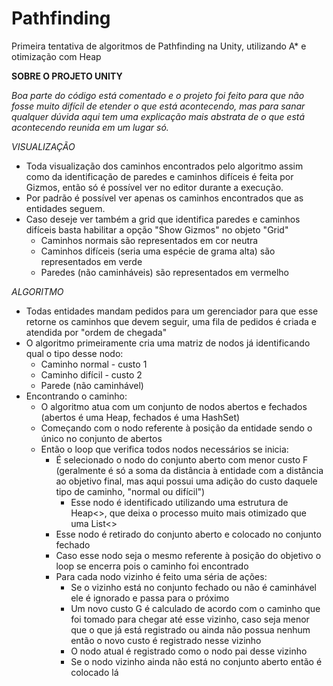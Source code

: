 # Pathfinding
Primeira tentativa de algoritmos de Pathfinding na Unity, utilizando A* e otimização com Heap

**SOBRE O PROJETO UNITY**

*Boa parte do código está comentado e o projeto foi feito para que não fosse muito difícil de etender o que está acontecendo, mas para sanar qualquer dúvida aqui tem uma explicação mais abstrata de o que está acontecendo reunida em um lugar só.*

  *VISUALIZAÇÃO*
   - Toda visualização dos caminhos encontrados pelo algoritmo assim como da identificação de paredes e caminhos difíceis é feita por Gizmos, então só é possível ver no editor durante a execução.
   - Por padrão é possível ver apenas os caminhos encontrados que as entidades seguem.
   - Caso deseje ver também a grid que identifica paredes e caminhos difíceis basta habilitar a opção "Show Gizmos" no objeto "Grid"
      + Caminhos normais são representados em cor neutra
      + Caminhos difíceis (seria uma espécie de grama alta) são representados em verde
      + Paredes (não caminháveis) são representados em vermelho

  *ALGORITMO*
   - Todas entidades mandam pedidos para um gerenciador para que esse retorne os caminhos que devem seguir, uma fila de pedidos é criada e atendida por "ordem de chegada"
   - O algoritmo primeiramente cria uma matriz de nodos já identificando qual o tipo desse nodo:
      + Caminho normal - custo 1
      + Caminho difícil - custo 2
      + Parede (não caminhável)
   - Encontrando o caminho:
      + O algoritmo atua com um conjunto de nodos abertos e fechados (abertos é uma Heap<Node>, fechados é uma HashSet<Node>)
      + Começando com o nodo referente à posição da entidade sendo o único no conjunto de abertos
      + Então o loop que verifica todos nodos necessários se inicia:
        + É selecionado o nodo do conjunto aberto com menor custo F (geralmente é só a soma da distância à entidade com a distância ao objetivo final, mas aqui possui uma adição do custo daquele tipo de caminho, "normal ou difícil")
          + Esse nodo é identificado utilizando uma estrutura de Heap<>, que deixa o processo muito mais otimizado que uma List<>
        + Esse nodo é retirado do conjunto aberto e colocado no conjunto fechado
        + Caso esse nodo seja o mesmo referente à posição do objetivo o loop se encerra pois o caminho foi encontrado
        + Para cada nodo vizinho é feito uma séria de ações:
          + Se o vizinho está no conjunto fechado ou não é caminhável ele é ignorado e passa para o próximo
          + Um novo custo G é calculado de acordo com o caminho que foi tomado para chegar até esse vizinho, caso seja menor que o que já está registrado ou ainda não possua nenhum então o novo custo é registrado nesse vizinho
          + O nodo atual é registrado como o nodo pai desse vizinho
          + Se o nodo vizinho ainda não está no conjunto aberto então é colocado lá

